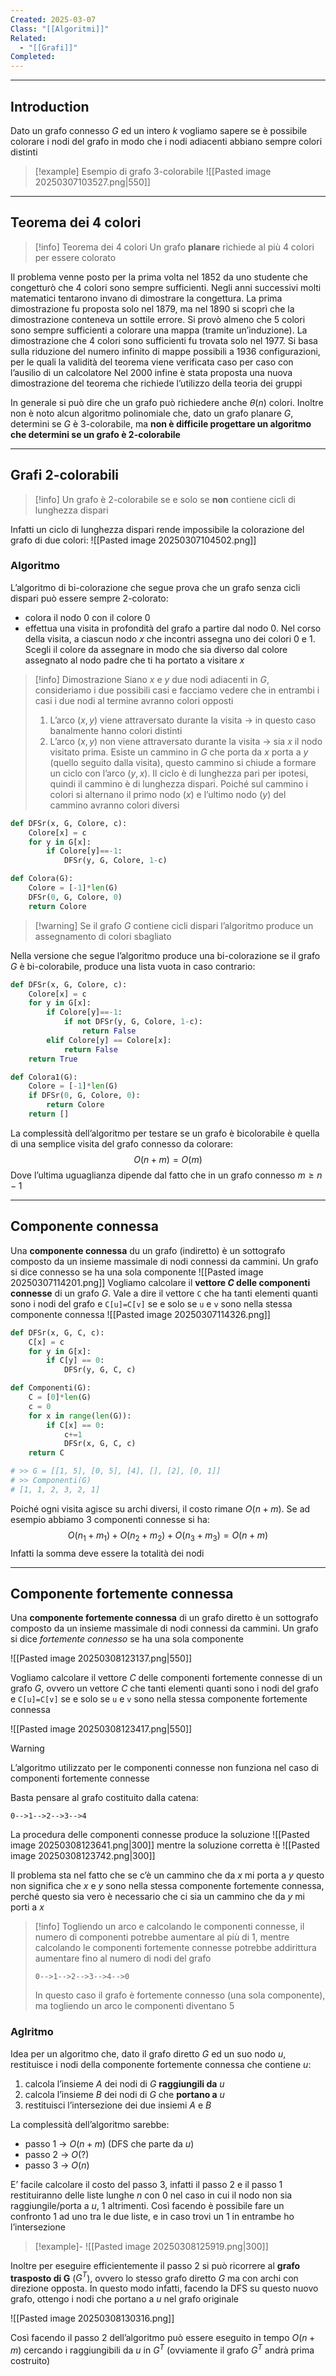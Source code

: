 ```yaml
---
Created: 2025-03-07
Class: "[[Algoritmi]]"
Related:
  - "[[Grafi]]"
Completed:
---
```

---
## Introduction
Dato un grafo connesso $G$ ed un intero $k$ vogliamo sapere se è possibile colorare i nodi del grafo in modo che i nodi adiacenti abbiano sempre colori distinti

>[!example] Esempio di grafo 3-colorabile
>![[Pasted image 20250307103527.png|550]]

---
## Teorema dei 4 colori

>[!info] Teorema dei 4 colori
>Un grafo **planare** richiede al più 4 colori per essere colorato

Il problema venne posto per la prima volta nel 1852 da uno studente che congetturò che 4 colori sono sempre sufficienti. Negli anni successivi molti matematici tentarono invano di dimostrare la congettura.
La prima dimostrazione fu proposta solo nel 1879, ma nel 1890 si scoprì che la dimostrazione conteneva un sottile errore. Si provò almeno che 5 colori sono sempre sufficienti a colorare una mappa (tramite un’induzione).
La dimostrazione che 4 colori sono sufficienti fu trovata solo nel 1977. Si basa sulla riduzione del numero infinito di mappe possibili a 1936 configurazioni, per le quali la validità del teorema viene verificata caso per caso con l’ausilio di un calcolatore
Nel 2000 infine è stata proposta una nuova dimostrazione del teorema che richiede l’utilizzo della teoria dei gruppi

In generale si può dire che un grafo può richiedere anche $\theta(n)$ colori. Inoltre non è noto alcun algoritmo polinomiale che, dato un grafo planare $G$, determini se $G$ è 3-colorabile, ma **non è difficile progettare un algoritmo che determini se un grafo è 2-colorabile**

---
## Grafi 2-colorabili

>[!info] Un grafo è 2-colorabile se e solo se **non** contiene cicli di lunghezza dispari

Infatti un ciclo di lunghezza dispari rende impossibile la colorazione del grafo di due colori:
![[Pasted image 20250307104502.png]]

### Algoritmo
L’algoritmo di bi-colorazione che segue prova che un grafo senza cicli dispari può essere sempre 2-colorato:
- colora il nodo $0$ con il colore $0$
- effettua una visita in profondità del grafo a partire dal nodo $0$. Nel corso della visita, a ciascun nodo $x$ che incontri assegna uno dei colori $0$ e $1$. Scegli il colore da assegnare in modo che sia diverso dal colore assegnato al nodo padre che ti ha portato a visitare $x$

>[!info] Dimostrazione
>Siano $x$ e $y$ due nodi adiacenti in $G$, consideriamo i due possibili casi e facciamo vedere che in entrambi i casi i due nodi al termine avranno colori opposti
>1. L’arco $(x,y)$ viene attraversato durante la visita → in questo caso banalmente hanno colori distinti
>2. L’arco $(x,y)$ non viene attraversato durante la visita → sia $x$ il nodo visitato prima. Esiste un cammino in $G$ che porta da $x$ porta a $y$ (quello seguito dalla visita), questo cammino si chiude a formare un ciclo con l’arco $(y,x)$. Il ciclo è di lunghezza pari per ipotesi, quindi il cammino è di lunghezza dispari. Poiché sul cammino i colori si alternano il primo nodo ($x$) e l’ultimo nodo ($y$) del cammino avranno colori diversi

```python
def DFSr(x, G, Colore, c):
	Colore[x] = c
	for y in G[x]:
		if Colore[y]==-1:
			DFSr(y, G, Colore, 1-c)

def Colora(G):
	Colore = [-1]*len(G)
	DFSr(0, G, Colore, 0)
	return Colore
```

>[!warning] Se il grafo $G$ contiene cicli dispari l’algoritmo produce un assegnamento di colori sbagliato

Nella versione che segue l’algoritmo produce una bi-colorazione se il grafo $G$ è bi-colorabile, produce una lista vuota in caso contrario:
```python
def DFSr(x, G, Colore, c):
	Colore[x] = c
	for y in G[x]:
		if Colore[y]==-1:
			if not DFSr(y, G, Colore, 1-c):
				return False
		elif Colore[y] == Colore[x]:
			return False
	return True

def Colora1(G):
	Colore = [-1]*len(G)
	if DFSr(0, G, Colore, 0):
		return Colore
	return []
```
La complessità dell’algoritmo per testare se un grafo è bicolorabile è quella di una semplice visita del grafo connesso da colorare:
$$
O(n+m)=O(m)
$$
Dove l’ultima uguaglianza dipende dal fatto che in un grafo connesso $m\geq n-1$

---
## Componente connessa
Una **componente connessa** du un grafo (indiretto) è un sottografo composto da un insieme massimale di nodi connessi da cammini. Un grafo si dice connesso se ha una sola componente
![[Pasted image 20250307114201.png]]
Vogliamo calcolare il **vettore $C$ delle componenti connesse** di un grafo $G$. Vale a dire il vettore `C` che ha tanti elementi quanti sono i nodi del grafo e `C[u]=C[v]` se e solo se `u` e `v` sono nella stessa componente connessa
![[Pasted image 20250307114326.png]]

```python
def DFSr(x, G, C, c):
	C[x] = c
	for y in G[x]:
		if C[y] == 0:
			DFSr(y, G, C, c)

def Componenti(G):
	C = [0]*len(G)
	c = 0
	for x in range(len(G)):
		if C[x] == 0:
			c+=1
			DFSr(x, G, C, c)
	return C

# >> G = [[1, 5], [0, 5], [4], [], [2], [0, 1]]
# >> Componenti(G)
# [1, 1, 2, 3, 2, 1]
```
Poiché ogni visita agisce su archi diversi, il costo rimane $O(n+m)$. Se ad esempio abbiamo 3 componenti connesse si ha:
$$
O(n_{1}+m_{1})+O(n_{2}+m_{2})+O(n_{3}+m_{3})=O(n+m)
$$
Infatti la somma deve essere la totalità dei nodi

---
## Componente fortemente connessa
Una **componente fortemente connessa** di un grafo diretto è un sottografo composto da un insieme massimale di nodi connessi da cammini.
Un grafo si dice *fortemente connesso* se ha una sola componente

![[Pasted image 20250308123137.png|550]]

Vogliamo calcolare il vettore $C$ delle componenti fortemente connesse di un grafo $G$, ovvero un vettore $C$ che tanti elementi quanti sono i nodi del grafo e `C[u]=C[v]` se e solo se `u` e `v` sono nella stessa componente fortemente connessa

![[Pasted image 20250308123417.png|550]]

>[!warning]
>L’algoritmo utilizzato per le componenti connesse non funziona nel caso di componenti fortemente connesse
>
>Basta pensare al grafo costituito dalla catena:
>```
>0-->1-->2-->3-->4
>```
> 
>La procedura delle componenti connesse produce la soluzione
>![[Pasted image 20250308123641.png|300]]
>mentre la soluzione corretta è
>![[Pasted image 20250308123742.png|300]]
>
>Il problema sta nel fatto che se c’è un cammino che da $x$ mi porta a $y$ questo non significa che $x$ e $y$ sono nella stessa componente fortemente connessa, perché questo sia vero è necessario che ci sia un cammino che da $y$ mi porti a $x$
>
>>[!info]
>>Togliendo un arco e calcolando le componenti connesse, il numero di componenti potrebbe aumentare al più di 1, mentre calcolando le componenti fortemente connesse potrebbe addirittura aumentare fino al numero di nodi del grafo
>>
>>```
>>0-->1-->2-->3-->4-->0
>>```
>>
>>In questo caso il grafo è fortemente connesso (una sola componente), ma togliendo un arco le componenti diventano 5

### Aglritmo
Idea per un algoritmo che, dato il grafo diretto $G$ ed un suo nodo $u$, restituisce i nodi della componente fortemente connessa che contiene $u$:
1. calcola l’insieme $A$ dei nodi di $G$ **raggiungili da** $u$
2. calcola l’insieme $B$ dei nodi di $G$ che **portano a** $u$
3. restituisci l’intersezione dei due insiemi $A$ e $B$

La complessità dell’algoritmo sarebbe:
- passo 1 → $O(n+m)$ (DFS che parte da $u$)
- passo 2 → $O(?)$
- passo 3 → $O(n)$

E’ facile calcolare il costo del passo 3, infatti il passo 2 e il passo 1 restituiranno delle liste lunghe $n$ con $0$ nel caso in cui il nodo non sia raggiungile/porta a $u$, 1 altrimenti. Così facendo è possibile fare un confronto 1 ad uno tra le due liste, e in caso trovi un 1 in entrambe ho l’intersezione

>[!example]-
>![[Pasted image 20250308125919.png|300]]

Inoltre per eseguire efficientemente il passo 2 si può ricorrere al **grafo trasposto di G** ($G^T$), ovvero lo stesso grafo diretto $G$ ma con archi con direzione opposta. In questo modo infatti, facendo la DFS su questo nuovo grafo, ottengo i nodi che portano a $u$ nel grafo originale

![[Pasted image 20250308130316.png]]

Così facendo il passo 2 dell’algoritmo può essere eseguito in tempo $O(n+m)$ cercando i raggiungibili da $u$ in $G^T$ (ovviamente il grafo $G^T$ andrà prima costruito)

